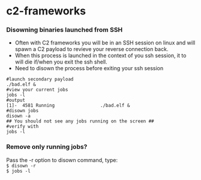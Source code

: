 # c2-frameworks

### Disowning binaries launched from SSH

* Often with C2 frameworks you will be in an SSH session on linux and will spawn a C2 payload to revieve your reverse connection back. &#x20;
* When this process is launched in the context of you ssh session, it to will die if/when you exit the ssh shell.
* Need to disown the process before exiting your ssh session&#x20;

```
#launch secondary payload
./bad.elf &
#view your current jobs 
jobs -l
#output
[1]-  4581 Running                 ./bad.elf &
#disown jobs
disown -a
## You should not see any jobs running on the screen ##
#verify with
jobs -l
```

### Remove only running jobs?&#x20;

Pass the -r option to disown command, type:\
`$ disown -r`\
`$ jobs -l`
